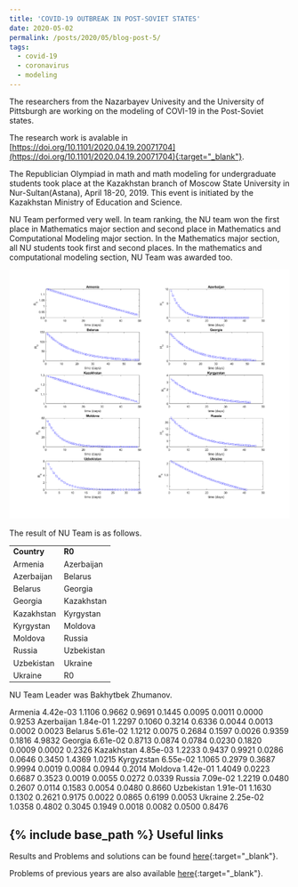 ```yaml
---
title: 'COVID-19 OUTBREAK IN POST-SOVIET STATES'
date: 2020-05-02
permalink: /posts/2020/05/blog-post-5/
tags:
  - covid-19
  - coronavirus
  - modeling
---
```


The researchers from the Nazarbayev Univesity and the University of Pittsburgh are working on the modeling of COVI-19 in the Post-Soviet states.


The research work is avalable in [https://doi.org/10.1101/2020.04.19.20071704](https://doi.org/10.1101/2020.04.19.20071704){:target="_blank"}.








 The Republician Olympiad in math and math modeling for undergraduate students took place 
 at the Kazakhstan branch of Moscow State University in Nur-Sultan(Astana), April 18-20, 2019. This event is initiated by the Kazakhstan Ministry of Education and Science.
 
NU Team performed very well. In team ranking, the NU team won the first place in Mathematics major section and
 second place in Mathematics and Computational Modeling major section. In the Mathematics major section, all NU students took first and second places. In the mathematics and computational modeling section, NU Team was awarded too. 

![alt text](/files/posts/covid19/R0_all.png "R0")

The result of NU Team is as follows.

<table border="0">
 <tr>
    <td><b style="font-size:14px">Country</b></td>
    <td><b style="font-size:14px">R0</b></td>
 </tr>
 <tr>
    <td> Armenia </td>
    <td> Azerbaijan </td>
 </tr>
  <tr>
    <td> Azerbaijan </td>
	<td> Belarus </td>
 </tr>
  <tr>
	<td> Belarus </td>
	<td> Georgia </td>
 </tr>
  <tr>
	<td> Georgia </td>
	<td> Kazakhstan </td>
 </tr>
  <tr>
	<td> Kazakhstan </td>
	<td> Kyrgystan </td>
 </tr>
  <tr>
	<td> Kyrgystan </td>
	<td> Moldova </td>
 </tr>
  <tr>
	<td> Moldova </td>
	<td> Russia</td>
 </tr>
  <tr>
	<td> Russia</td>
	<td> Uzbekistan</td>
 </tr>
  <tr>
	<td> Uzbekistan</td>
	<td> Ukraine</td>
 </tr>
  <tr>
	<td> Ukraine</td>
		<td> R0</td>
 </tr>
 
</table>

NU Team Leader was Bakhytbek Zhumanov.
 

 Armenia       4.42e-03          1.1106     0.9662     0.9691     0.1445     0.0095     0.0011     0.0000     0.9253 
Azerbaijan       1.84e-01          1.2297     0.1060     0.3214     0.6336     0.0044     0.0013     0.0002     0.0023 
Belarus       5.61e-02          1.1212     0.0075     0.2684     0.1597     0.0026     0.9359     0.1816     4.9832 
Georgia       6.61e-02          0.8713     0.0874     0.0784     0.0230     0.1820     0.0009     0.0002     0.2326 
Kazakhstan       4.85e-03          1.2233     0.9437     0.9921     0.0286     0.0646     0.3450     1.4369     1.0215 
Kyrgyzstan       6.55e-02          1.1065     0.2979     0.3687     0.9994     0.0019     0.0084     0.0944     0.2014 
Moldova       1.42e-01          1.4049     0.0223     0.6687     0.3523     0.0019     0.0055     0.0272     0.0339 
Russia       7.09e-02          1.2219     0.0480     0.2607     0.0114     0.1583     0.0054     0.0480     0.8660 
Uzbekistan       1.91e-01          1.1630     0.1302     0.2621     0.9175     0.0022     0.0865     0.6199     0.0053 
Ukraine       2.25e-02          1.0358     0.4802     0.3045     0.1949     0.0018     0.0082     0.0500     0.8476 
 
 
 
 
	 
{% include base_path %}
Useful links
-------

Results and Problems and solutions can be found [here](https://vk.com/aperture_time){:target="_blank"}.

Problems of previous years are also available [here](http://mymath.info/math/index.php?olymp=republic){:target="_blank"}.
